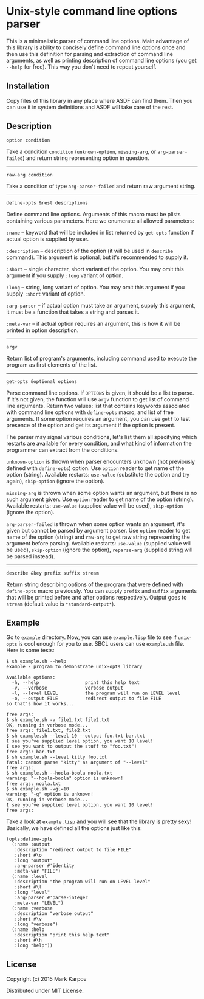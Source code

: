 # Unix-style command line options parser

This is a minimalistic parser of command line options. Main advantage of
this library is ability to concisely define command line options once and
then use this definition for parsing and extraction of command line
arguments, as well as printing description of command line options (you get
`--help` for free). This way you don't need to repeat yourself.

## Installation

Copy files of this library in any place where ASDF can find them. Then you
can use it in system definitions and ASDF will take care of the rest.

## Description

```
option condition
```

Take a condition `condition` (`unknown-option`, `missing-arg`, or
`arg-parser-failed`) and return string representing option in question.

----

```
raw-arg condition
```

Take a condition of type `arg-parser-failed` and return raw argument string.

----

```
define-opts &rest descriptions
```

Define command line options. Arguments of this macro must be plists
containing various parameters. Here we enumerate all allowed parameters:

`:name` &ndash; keyword that will be included in list returned by `get-opts`
function if actual option is supplied by user.

`:description` &ndash; description of the option (it will be used in
`describe` command). This argument is optional, but it's recommended to
supply it.

`:short` &ndash; single character, short variant of the option. You may omit
this argument if you supply `:long` variant of option.

`:long` &ndash; string, long variant of option. You may omit this argument
if you supply `:short` variant of option.

`:arg-parser` &ndash; if actual option must take an argument, supply this
argument, it must be a function that takes a string and parses it.

`:meta-var` &ndash; if actual option requires an argument, this is how it
will be printed in option description.

----

```
argv
```

Return list of program's arguments, including command used to execute the
program as first elements of the list.

----

```
get-opts &optional options
```

Parse command line options. If `OPTIONS` is given, it should be a list to
parse. If it's not given, the function will use `argv` function to get list
of command line arguments. Return two values: list that contains keywords
associated with command line options with `define-opts` macro, and list of
free arguments. If some option requires an argument, you can use `getf` to
test presence of the option and get its argument if the option is present.

The parser may signal various conditions, let's list them all specifying
which restarts are available for every condition, and what kind of
information the programmer can extract from the conditions.

`unknown-option` is thrown when parser encounters unknown (not previously
defined with `define-opts`) option. Use `option` reader to get name of the
option (string). Available restarts: `use-value` (substitute the option and
try again), `skip-option` (ignore the option).

`missing-arg` is thrown when some option wants an argument, but there is no
such argument given. Use `option` reader to get name of the option
(string). Available restarts: `use-value` (supplied value will be used),
`skip-option` (ignore the option).

`arg-parser-failed` is thrown when some option wants an argument, it's given
but cannot be parsed by argument parser. Use `option` reader to get name of
the option (string) and `raw-arg` to get raw string representing the
argument before parsing. Available restarts: `use-value` (supplied value
will be used), `skip-option` (ignore the option), `reparse-arg` (supplied
string will be parsed instead).

----

```
describe &key prefix suffix stream
```

Return string describing options of the program that were defined with
`define-opts` macro previously. You can supply `prefix` and `suffix`
arguments that will be printed before and after options respectively. Output
goes to `stream` (default value is `*standard-output*`).

## Example

Go to `example` directory. Now, you can use `example.lisp` file to see if
`unix-opts` is cool enough for you to use. SBCL users can use `example.sh`
file. Here is some tests:

```
$ sh example.sh --help
example - program to demonstrate unix-opts library

Available options:
  -h, --help                 print this help text
  -v, --verbose              verbose output
  -l, --level LEVEL          the program will run on LEVEL level
  -o, --output FILE          redirect output to file FILE
so that's how it works...

free args:
$ sh example.sh -v file1.txt file2.txt
OK, running in verbose mode...
free args: file1.txt, file2.txt
$ sh example.sh --level 10 --output foo.txt bar.txt
I see you've supplied level option, you want 10 level!
I see you want to output the stuff to "foo.txt"!
free args: bar.txt
$ sh example.sh --level kitty foo.txt
fatal: cannot parse "kitty" as argument of "--level"
free args:
$ sh example.sh --hoola-boola noola.txt
warning: "--hoola-boola" option is unknown!
free args: noola.txt
$ sh example.sh -vgl=10
warning: "-g" option is unknown!
OK, running in verbose mode...
I see you've supplied level option, you want 10 level!
free args:
```

Take a look at `example.lisp` and you will see that the library is pretty
sexy! Basically, we have defined all the options just like this:

```common-lisp
(opts:define-opts
  (:name :output
   :description "redirect output to file FILE"
   :short #\o
   :long "output"
   :arg-parser #'identity
   :meta-var "FILE")
  (:name :level
   :description "the program will run on LEVEL level"
   :short #\l
   :long "level"
   :arg-parser #'parse-integer
   :meta-var "LEVEL")
  (:name :verbose
   :description "verbose output"
   :short #\v
   :long "verbose")
  (:name :help
   :description "print this help text"
   :short #\h
   :long "help"))
```

## License

Copyright (c) 2015 Mark Karpov

Distributed under MIT License.
